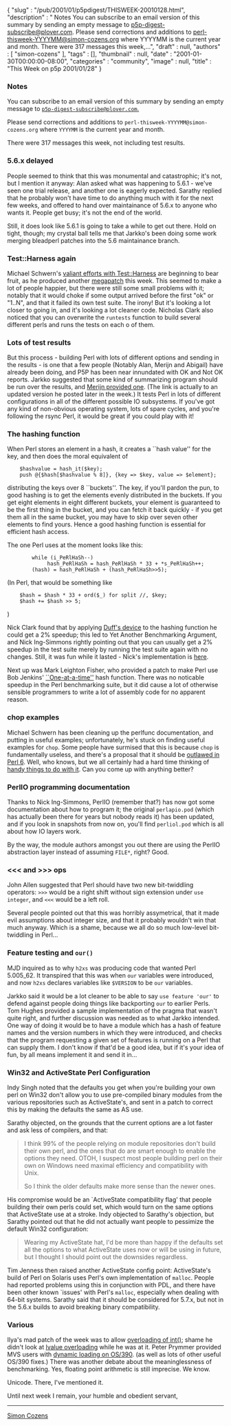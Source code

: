 {
   "slug" : "/pub/2001/01/p5pdigest/THISWEEK-20010128.html",
   "description" : " Notes You can subscribe to an email version of this summary by sending an empty message to p5p-digest-subscribe@plover.com. Please send corrections and additions to perl-thisweek-YYYYMM@simon-cozens.org where YYYYMM is the current year and month. There were 317 messages this week,...",
   "draft" : null,
   "authors" : [
      "simon-cozens"
   ],
   "tags" : [],
   "thumbnail" : null,
   "date" : "2001-01-30T00:00:00-08:00",
   "categories" : "community",
   "image" : null,
   "title" : "This Week on p5p 2001/01/28"
}



### <span id="Notes">Notes</span>

You can subscribe to an email version of this summary by sending an empty message to [`p5p-digest-subscribe@plover.com`.](mailto:p5p-digest-subscribe@plover.com)

Please send corrections and additions to `perl-thisweek-YYYYMM@simon-cozens.org` where `YYYYMM` is the current year and month.

There were 317 messages this week, not including test results.

### <span id="56x_delayed">5.6.x delayed</span>

People seemed to think that this was monumental and catastrophic; it's not, but I mention it anyway: Alan asked what was happening to 5.6.1 - we've seen one trial release, and another one is eagerly expected. Sarathy replied that he probably won't have time to do anything much with it for the next few weeks, and offered to hand over maintainance of 5.6.x to anyone who wants it. People get busy; it's not the end of the world.

Still, it does look like 5.6.1 is going to take a while to get out there. Hold on tight, though; my crystal ball tells me that Jarkko's been doing some work merging bleadperl patches into the 5.6 maintainance branch.

### <span id="TestHarness_again">Test::Harness again</span>

Michael Schwern's [valiant efforts with Test::Harness](/pub/2001/01/p5pdigest/THISWEEK-20010121.html#TestHarness_Megapatch) are beginning to bear fruit, as he produced another [megapatch](https://www.nntp.perl.org/group/perl.perl5.porters/2001/-01/msg01428.html) this week. This seemed to make a lot of people happier, but there were still some small problems with it; notably that it would choke if some output arrived before the first "ok" or "1..N", and that it failed its own test suite. The irony! But it's looking a lot closer to going in, and it's looking a lot cleaner code. Nicholas Clark also noticed that you can overwrite the `runtests` function to build several different perls and runs the tests on each o of them.

### <span id="Lots_of_test_results">Lots of test results</span>

But this process - building Perl with lots of different options and sending in the results - is one that a few people (Notably Alan, Merijn and Abigail) have already been doing, and P5P has been near innundated with OK and Not OK reports. Jarkko suggested that some kind of summarizing program should be run over the results, and [Merijn provided one](https://www.nntp.perl.org/group/perl.perl5.porters/2001/-01/msg01619.html). (The link is actually to an updated version he posted later in the week.) It tests Perl in lots of different configurations in all of the different possible IO subsystems. If you've got any kind of non-obvious operating system, lots of spare cycles, and you're following the rsync Perl, it would be great if you could play with it!

### <span id="The_hashing_function">The hashing function</span>

When Perl stores an element in a hash, it creates a \`\`hash value'' for the key, and then does the moral equivalent of

        $hashvalue = hash_it($key);
        push @{$hash[$hashvalue % 8]}, {key => $key, value => $element};

distributing the keys over 8 \`\`buckets''. The key, if you'll pardon the pun, to good hashing is to get the elements evenly distributed in the buckets. If you get eight elements in eight different buckets, your element is guaranteed to be the first thing in the bucket, and you can fetch it back quickly - if you get them all in the same bucket, you may have to skip over seven other elements to find yours. Hence a good hashing function is essential for efficient hash access.

The one Perl uses at the moment looks like this:

            while (i_PeRlHaSh--)
                 hash_PeRlHaSh = hash_PeRlHaSh * 33 + *s_PeRlHaSh++;
            (hash) = hash_PeRlHaSh + (hash_PeRlHaSh>>5);

(In Perl, that would be something like

        $hash = $hash * 33 + ord($_) for split //, $key;
        $hash += $hash >> 5;

)

Nick Clark found that by applying [Duff's device](http://www.lysator.liu.se/c/duffs-device.html#duffs-device) to the hashing function he could get a 2% speedup; this led to Yet Another Benchmarking Argument, and Nick Ing-Simmons rightly pointing out that you can usually get a 2% speedup in the test suite merely by running the test suite again with no changes. Still, it was fun while it lasted - Nick's implementation is [here](https://www.nntp.perl.org/group/perl.perl5.porters/2001/-01/msg01262.html).

Next up was Mark Leighton Fisher, who provided a patch to make Perl use Bob Jenkins' [\`\`One-at-a-time''](http://burtleburtle.net/bob/hash/doobs.html) hash function. There was no noticable speedup in the Perl benchmarking suite, but it did cause a lot of otherwise sensible programmers to write a lot of assembly code for no apparent reason.

### <span id="chop_examples">chop examples</span>

Michael Schwern has been cleaning up the perlfunc documentation, and putting in useful examples; unfortunately, he's stuck on finding useful examples for `chop`. Some people have surmised that this is because `chop` is fundamentally useless, and there's a proposal that it should be [outlawed in Perl 6](http://dev.perl.org/rfc/195.html). Well, who knows, but we all certainly had a hard time thinking of [handy things to do with it](https://www.nntp.perl.org/group/perl.perl5.porters/2001/-01/msg01503.html). Can you come up with anything better?

### <span id="PerlIO_programming_documentation">PerlIO programming documentation</span>

Thanks to Nick Ing-Simmons, PerlIO (remember that?) has now got some documentation about how to program it; the original `perlapio.pod` (which has actually been there for years but nobody reads it) has been updated, and if you look in snapshots from now on, you'll find `perliol.pod` which is all about how IO layers work.

By the way, the module authors amongst you out there are using the PerlIO abstraction layer instead of assuming `FILE*`, right? Good.

### <span id="ltltlt_and_gtgtgt_ops">&lt;&lt;&lt; and &gt;&gt;&gt; ops</span>

John Allen suggested that Perl should have two new bit-twiddling operators: `>>>` would be a right shift without sign extension under `use integer`, and `<<<` would be a left roll.

Several people pointed out that this was horribly assymetrical, that it made evil assumptions about integer size, and that it probably wouldn't win that much anyway. Which is a shame, because we all do so much low-level bit-twiddling in Perl...

### <span id="Feature_testing_and_our">Feature testing and `our()`</span>

MJD inquired as to why `h2xs` was producing code that wanted Perl 5.005\_62. It transpired that this was when `our` variables were introduced, and now `h2xs` declares variables like `$VERSION` to be `our` variables.

Jarkko said it would be a lot cleaner to be able to say `use feature 'our'` to defend against people doing things like backporting `our` to earlier Perls. Tom Hughes provided a sample implementation of the pragma that wasn't quite right, and further discussion was needed as to what Jarkko intended. One way of doing it would be to have a module which has a hash of feature names and the version numbers in which they were introduced, and checks that the program requesting a given set of features is running on a Perl that can supply them. I don't know if that'd be a good idea, but if it's your idea of fun, by all means implement it and send it in...

### <span id="Win32_and_ActiveState_Perl_Configuration">Win32 and ActiveState Perl Configuration</span>

Indy Singh noted that the defaults you get when you're building your own perl on Win32 don't allow you to use pre-compiled binary modules from the various repositories such as ActiveState's, and sent in a patch to correct this by making the defaults the same as AS use.

Sarathy objected, on the grounds that the current options are a lot faster and ask less of compilers, and that:

> I think 99% of the people relying on module repositories don't build their own perl, and the ones that do are smart enough to enable the options they need. OTOH, I suspect most people building perl on their own on Windows need maximal efficiency and compatibility with Unix.
>
> So I think the older defaults make more sense than the newer ones.

His compromise would be an \`ActiveState compatibility flag' that people building their own perls could set, which would turn on the same options that ActiveState use at a stroke. Indy objected to Sarathy's objection, but Sarathy pointed out that he did not actually want people to pessimize the default Win32 configuration:

> Wearing my ActiveState hat, I'd be more than happy if the defaults set all the options to what ActiveState uses now or will be using in future, but I thought I should point out the downsides regardless.

Tim Jenness then raised another ActiveState config point: ActiveState's build of Perl on Solaris uses Perl's own implementation of `malloc`. People had reported problems using this in conjunction with PDL, and there have been other known \`issues' with Perl's `malloc`, especially when dealing with 64-bit systems. Sarathy said that it should be considered for 5.7.x, but not in the 5.6.x builds to avoid breaking binary compatibility.

### <span id="Various">Various</span>

Ilya's mad patch of the week was to allow [overloading of int()](https://www.nntp.perl.org/group/perl.perl5.porters/2001/-01/msg01380.html); shame he didn't look at [lvalue overloading](https://www.nntp.perl.org/group/perl.perl5.porters/2001/-01/msg01600.html) while he was at it. Peter Prymmer provided MVS users with [dynamic loading on OS/390](https://www.nntp.perl.org/group/perl.perl5.porters/2001/-01/msg01381.html). (as well as lots of other useful OS/390 fixes.) There was another debate about the meaninglessness of benchmarking. Yes, floating point arithmetic is still imprecise. We know.

Unicode. There, I've mentioned it.

Until next week I remain, your humble and obedient servant,

------------------------------------------------------------------------

[Simon Cozens](mailto:simon@brecon.co.uk)
